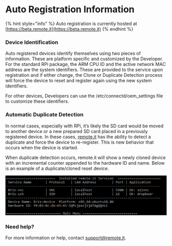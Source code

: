 # Auto Registration Information

{% hint style="info" %}
Auto registration is currently hosted at [https://beta.remote.it](https://beta.remote.it)
{% endhint %}

### Device Identification <a id="Device-Identification"></a>

Auto registered devices identify themselves using two pieces of information. These are platform specific and customized by the Developer. For the standard RPi package, the ARM CPU ID and the active network MAC address are the system identifiers. These are provided to the service upon registration and if either change, the Clone or Duplicate Detection process will force the device to reset and register again using the new system identifiers.

For other devices, Developers can use the /etc/connectd/oem\_settings file to customize these identifiers.

### Automatic Duplicate Detection <a id="Automatic-Duplicate-Detection"></a>

In normal cases, especially with RPi, it’s likely the SD card would be moved to another device or a new prepared SD card placed in a previously registered device. In these cases, [remote.it](http://remote.it) has the ability to detect a duplicate and force the device to re-register. This is new behavior that occurs when the device is started.

When duplicate detection occurs, remote.it will show a newly cloned device with an incremental counter appended to the hardware ID and name. Below is an example of a duplicate/cloned reset device.

![](../../../../.gitbook/assets/image%20%28445%29.png)

### Need help?

 For more information or help, contact [support@remote.it](mailto:support@remote.it).

